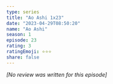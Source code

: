 ```yaml
---
type: series
title: "Ao Ashi 1x23"
date: "2023-04-29T08:50:20"
name: "Ao Ashi"
season: 1
episode: 23
rating: 3
ratingEmoji: ⭐️⭐️⭐️
share: false
---
```


*[No review was written for this episode]*
